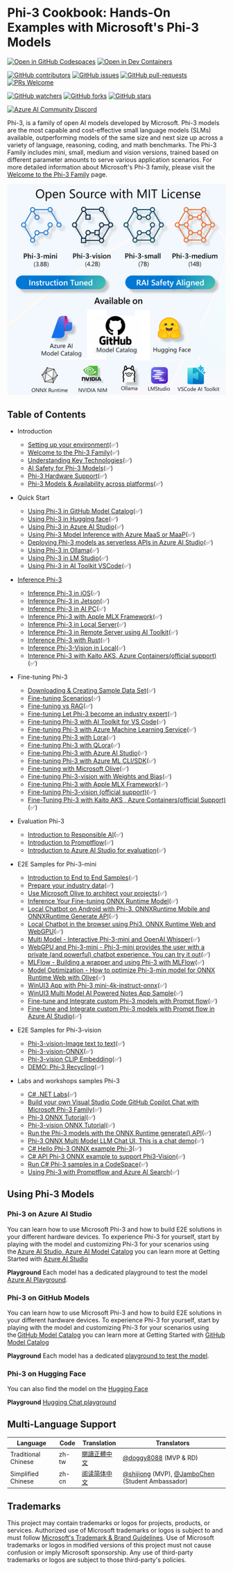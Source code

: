 # Phi-3 Cookbook: Hands-On Examples with Microsoft's Phi-3 Models

[![Open in GitHub Codespaces](https://github.com/codespaces/badge.svg)](https://codespaces.new/microsoft/phi-3cookbook)
[![Open in Dev Containers](https://img.shields.io/static/v1?style=for-the-badge&label=Dev%20Containers&message=Open&color=blue&logo=visualstudiocode)](https://vscode.dev/redirect?url=vscode://ms-vscode-remote.remote-containers/cloneInVolume?url=https://github.com/microsoft/phi-3cookbook)

[![GitHub contributors](https://img.shields.io/github/contributors/microsoft/phi-3cookbook.svg)](https://GitHub.com/microsoft/phi-3cookbook/graphs/contributors/?WT.mc_id=aiml-137032-kinfeylo)
[![GitHub issues](https://img.shields.io/github/issues/microsoft/phi-3cookbook.svg)](https://GitHub.com/microsoft/phi-3cookbook/issues/?WT.mc_id=aiml-137032-kinfeylo)
[![GitHub pull-requests](https://img.shields.io/github/issues-pr/microsoft/phi-3cookbook.svg)](https://GitHub.com/microsoft/phi-3cookbook/pulls/?WT.mc_id=aiml-137032-kinfeylo)
[![PRs Welcome](https://img.shields.io/badge/PRs-welcome-brightgreen.svg?style=flat-square)](http://makeapullrequest.com?WT.mc_id=aiml-137032-kinfeylo)

[![GitHub watchers](https://img.shields.io/github/watchers/microsoft/phi-3cookbook.svg?style=social&label=Watch)](https://GitHub.com/microsoft/phi-3cookbook/watchers/?WT.mc_id=aiml-137032-kinfeylo)
[![GitHub forks](https://img.shields.io/github/forks/microsoft/phi-3cookbook.svg?style=social&label=Fork)](https://GitHub.com/microsoft/phi-3cookbook/network/?WT.mc_id=aiml-137032-kinfeylo)
[![GitHub stars](https://img.shields.io/github/stars/microsoft/phi-3cookbook?style=social&label=Star)](https://GitHub.com/microsoft/phi-3cookbook/stargazers/?WT.mc_id=aiml-137032-kinfeylo)

[![Azure AI Community Discord](https://dcbadge.vercel.app/api/server/ByRwuEEgH4)](https://discord.com/invite/ByRwuEEgH4?WT.mc_id=aiml-137032-kinfeylo)

Phi-3, is a family of open AI models developed by Microsoft. Phi-3 models are the most capable and cost-effective small language models (SLMs) available, outperforming models of the same size and next size up across a variety of language, reasoning, coding, and math benchmarks. The Phi-3 Family includes mini, small, medium and vision versions, trained based on different parameter amounts to serve various application scenarios. For more detailed information about Microsoft's Phi-3 family, please visit the [Welcome to the Phi-3 Family](/md/01.Introduce/Phi3Family.md) page.

![Phi3Family](/imgs/00/Phi3getstarted.png)

## Table of Contents

- Introduction
  - [Setting up your environment](./md/01.Introduce/EnvironmentSetup.md)(✅)
  - [Welcome to the Phi-3 Family](./md/01.Introduce/Phi3Family.md)(✅)
  - [Understanding Key Technologies](./md/01.Introduce/Understandingtech.md)(✅)
  - [AI Safety for Phi-3 Models](./md/01.Introduce/AISafety.md)(✅)
  - [Phi-3 Hardware Support](./md/01.Introduce/Hardwaresupport.md)(✅)
  - [Phi-3 Models & Availability across platforms](./md/01.Introduce/Edgeandcloud.md)(✅)

- Quick Start
  - [Using Phi-3 in GitHub Model Catalog](./md/02.QuickStart/GitHubModel_QuickStart.md)(✅)
  - [Using Phi-3 in Hugging face](./md/02.QuickStart/Huggingface_QuickStart.md)(✅)
  - [Using Phi-3 in Azure AI Studio](./md/02.QuickStart/AzureAIStudio_QuickStart.md)(✅)
  - [Using Phi-3 Model Inference with Azure MaaS or MaaP](./md/02.QuickStart/AzureModel_Inference.md)(✅)
  - [Deploying Phi-3 models as serverless APIs in Azure AI Studio](./md/02.QuickStart/AzureAIStudio_MaaS.md)(✅)
  - [Using Phi-3 in Ollama](./md/02.QuickStart/Ollama_QuickStart.md)(✅)
  - [Using Phi-3 in LM Studio](./md/02.QuickStart/LMStudio_QuickStart.md)(✅)
  - [Using Phi-3 in AI Toolkit VSCode](./md/02.QuickStart/AITookit_QuickStart.md)(✅)

- [Inference Phi-3](./md/03.Inference/overview.md)  
  - [Inference Phi-3 in iOS](./md/03.Inference/iOS_Inference.md)(✅)
  - [Inference Phi-3 in Jetson](./md/03.Inference/Jetson_Inference.md)(✅)
  - [Inference Phi-3 in AI PC](./md/03.Inference/AIPC_Inference.md)(✅)
  - [Inference Phi-3 with Apple MLX Framework](./md/03.Inference/MLX_Inference.md)(✅)
  - [Inference Phi-3 in Local Server](./md/03.Inference/Local_Server_Inference.md)(✅)
  - [Inference Phi-3 in Remote Server using AI Toolkit](./md/03.Inference/Remote_Interence.md)(✅)
  - [Inference Phi-3 with Rust](./md/03.Inference/Rust_Inference.md)(✅)
  - [Inference Phi-3-Vision in Local](./md/03.Inference/Vision_Inference.md)(✅)
  - [Interence Phi-3 with Kaito AKS, Azure Containers(official support)](./md/03.Inference/Kaito_Inference.md)(✅)

- Fine-tuning Phi-3
  - [Downloading & Creating Sample Data Set](./md/04.Fine-tuning/CreatingSampleData.md)(✅)
  - [Fine-tuning Scenarios](./md/04.Fine-tuning/FineTuning_Scenarios.md)(✅)
  - [Fine-tuning vs RAG](./md/04.Fine-tuning/FineTuning_vs_RAG.md)(✅)
  - [Fine-tuning Let Phi-3 become an industry expert](./md/04.Fine-tuning/LetPhi3gotoIndustriy.md)(✅)
  - [Fine-tuning Phi-3 with AI Toolkit for VS Code](./md/04.Fine-tuning/Finetuning_VSCodeaitoolkit.md)(✅)
  - [Fine-tuning Phi-3 with Azure Machine Learning Service](./md/04.Fine-tuning/Introduce_AzureML.md)(✅)
  - [Fine-tuning Phi-3 with Lora](./md/04.Fine-tuning/FineTuning_Lora.md)(✅)
  - [Fine-tuning Phi-3 with QLora](./md/04.Fine-tuning/FineTuning_Qlora.md)(✅)
  - [Fine-tuning Phi-3 with Azure AI Studio](./md/04.Fine-tuning/FineTuning_AIStudio.md)(✅)
  - [Fine-tuning Phi-3 with Azure ML CLI/SDK](./md/04.Fine-tuning/FineTuning_MLSDK.md)(✅)
  - [Fine-tuning with Microsoft Olive](./md/04.Fine-tuning/FineTuning_MicrosoftOlive.md)(✅)
  - [Fine-tuning Phi-3-vision with Weights and Bias](./md/04.Fine-tuning/FineTuning_Phi-3-visionWandB.md)(✅)
  - [Fine-tuning Phi-3 with Apple MLX Framework](./md/04.Fine-tuning/FineTuning_MLX.md)(✅)
  - [Fine-tuning Phi-3-vision (official support)](./md/04.Fine-tuning/FineTuning_Vision.md)(✅)
  - [Fine-Tuning Phi-3 with Kaito AKS , Azure Containers(official Support)](./md/04.Fine-tuning/FineTuning_Kaito.md)(✅)

- Evaluation Phi-3
  - [Introduction to Responsible AI](./md/05.Evaluation/ResponsibleAI.md)(✅)
  - [Introduction to Promptflow](./md/05.Evaluation/Promptflow.md)(✅)
  - [Introduction to Azure AI Studio for evaluation](./md/05.Evaluation/AzureAIStudio.md)(✅)

- E2E Samples for Phi-3-mini
  - [Introduction to End to End Samples](./md/06.E2ESamples/E2E_Introduction.md)(✅)
  - [Prepare your industry data](./md/06.E2ESamples/E2E_Datasets.md)(✅)
  - [Use Microsoft Olive to architect your projects](./md/06.E2ESamples/E2E_LoRA&QLoRA_Config_With_Olive.md)(✅)
  - [Inference Your Fine-tuning ONNX Runtime Model](./md/06.E2ESamples/E2E_Inference_ORT.md)(✅)
  - [Local Chatbot on Android with Phi-3, ONNXRuntime Mobile and ONNXRuntime Generate API](https://github.com/microsoft/onnxruntime-inference-examples/tree/main/mobile/examples/phi-3/android)(✅)
  - [Local Chatbot in the browser using Phi3, ONNX Runtime Web and WebGPU](https://github.com/microsoft/onnxruntime-inference-examples/tree/main/js/chat)(✅)
  - [Multi Model - Interactive Phi-3-mini and OpenAI Whisper](./md/06.E2ESamples/E2E_Phi-3-mini_with_whisper.md)(✅)
  - [WebGPU and Phi-3-mini - Phi-3-mini provides the user with a private (and powerful) chatbot experience. You can try it out](https://huggingface.co/spaces/Xenova/experimental-phi3-webgpu)(✅)
  - [MLFlow - Building a wrapper and using Phi-3 with MLFlow](./md/06.E2ESamples/E2E_Phi-3-MLflow.md)(✅)
  - [Model Optimization - How to optimize Phi-3-min model for ONNX Runtime Web with Olive](https://github.com/microsoft/Olive/tree/main/examples/phi3)(✅)
  - [WinUI3 App with Phi-3 mini-4k-instruct-onnx](https://github.com/microsoft/Phi3-Chat-WinUI3-Sample/)(✅)
  - [WinUI3 Multi Model AI Powered Notes App Sample](https://github.com/microsoft/ai-powered-notes-winui3-sample)(✅)
  - [Fine-tune and Integrate custom Phi-3 models with Prompt flow](./md/06.E2ESamples/E2E_Phi-3-FineTuning_PromptFlow_Integration.md)(✅)
  - [Fine-tune and Integrate custom Phi-3 models with Prompt flow in Azure AI Studio](./md/06.E2ESamples/E2E_Phi-3-FineTuning_PromptFlow_Integration_AIstudio.md)(✅)

- E2E Samples for Phi-3-vision
  - [Phi-3-vision-Image text to text](./md/06.E2ESamples/E2E_Phi-3-vision-image-text-to-text-online-endpoint.ipynb)(✅)
  - [Phi-3-vision-ONNX](https://onnxruntime.ai/docs/genai/tutorials/phi3-v.html)(✅)
  - [Phi-3-vision CLIP Embedding](./md/06.E2ESamples/E2E_Phi-3-Embedding_Images_with_CLIPVision.md)(✅)
  - [DEMO: Phi-3 Recycling](https://github.com/jennifermarsman/PhiRecycling/)(✅)

- Labs and workshops samples Phi-3
  - [C# .NET Labs](./md/07.Labs/Csharp/csharplabs.md)(✅)
  - [Build your own Visual Studio Code GitHub Copilot Chat with Microsoft Phi-3 Family](./md/07.Labs/VSCode/README.md)(✅)
  - [Phi-3 ONNX Tutorial](https://onnxruntime.ai/docs/genai/tutorials/phi3-python.html)(✅)
  - [Phi-3-vision ONNX Tutorial](https://onnxruntime.ai/docs/genai/tutorials/phi3-v.html)(✅)
  - [Run the Phi-3 models with the ONNX Runtime generate() API](https://github.com/microsoft/onnxruntime-genai/blob/main/examples/python/phi-3-tutorial.md)(✅)
  - [Phi-3 ONNX Multi Model LLM Chat UI, This is a chat demo](https://github.com/microsoft/onnxruntime-genai/tree/main/examples/chat_app)(✅)
  - [C# Hello Phi-3 ONNX example Phi-3](https://github.com/microsoft/onnxruntime-genai/tree/main/examples/csharp/HelloPhi)(✅)
  - [C# API Phi-3 ONNX example to support Phi3-Vision](https://github.com/microsoft/onnxruntime-genai/tree/main/examples/csharp/HelloPhi3V)(✅)
  - [Run C# Phi-3 samples in a CodeSpace](./md/07.Labs/CsharpOllamaCodeSpaces/CsharpOllamaCodeSpaces.md)(✅)
  - [Using Phi-3 with Promptflow and Azure AI Search](./code/07.Lab/RAG_with_PromptFlow_and_AISearch/README.md)(✅)

## Using Phi-3 Models

### Phi-3 on Azure AI Studio

You can learn how to use Microsoft Phi-3 and how to build E2E solutions in your different hardware devices. To experience Phi-3 for yourself, start by playing with the model and customizing Phi-3 for your scenarios using the [Azure AI Studio, Azure AI Model Catalog](https://aka.ms/phi3-azure-ai) you can learn more at Getting Started with [Azure AI Studio](/md/02.QuickStart/AzureAIStudio_QuickStart.md)

**Playground**
Each model has a dedicated playground to test the model [Azure AI Playground](https://aka.ms/try-phi3).

### Phi-3 on GitHub Models
You can learn how to use Microsoft Phi-3 and how to build E2E solutions in your different hardware devices. To experience Phi-3 for yourself, start by playing with the model and customizing Phi-3 for your scenarios using the [GitHub Model Catalog](https://github.com/marketplace/models?WT.mc_id=aiml-137032-kinfeylo) you can learn more at Getting Started with [GitHub Model Catalog](/md/02.QuickStart/GitHubModel_QuickStart.md)

**Playground**
Each model has a dedicated [playground to test the model](/md/02.QuickStart/GitHubModel_QuickStart.md).

### Phi-3 on Hugging Face

You can also find the model on the [Hugging Face](https://huggingface.co/microsoft)

**Playground**
 [Hugging Chat playground](https://huggingface.co/chat/models/microsoft/Phi-3-mini-4k-instruct)

## Multi-Language Support

| Language            | Code | Translation                                   | Translators                                                        |
|---------------------|------|-----------------------------------------------|--------------------------------------------------------------------|
| Traditional Chinese | zh-tw| [閱讀正體中文](./translations/zh-tw/README.md) | [@doggy8088](https://github.com/doggy8088) (MVP & RD)              |
| Simplified Chinese  | zh-cn| [阅读简体中文](./translations/zh-cn/README.md) | [@shijiong](https://github.com/shijiong) (MVP), [@JamboChen](https://github.com/JamboChen) (Student Ambassador) |

## Trademarks

This project may contain trademarks or logos for projects, products, or services. Authorized use of Microsoft trademarks or logos is subject to and must follow [Microsoft's Trademark & Brand Guidelines](https://www.microsoft.com/legal/intellectualproperty/trademarks/usage/general).
Use of Microsoft trademarks or logos in modified versions of this project must not cause confusion or imply Microsoft sponsorship. Any use of third-party trademarks or logos are subject to those third-party's policies.
